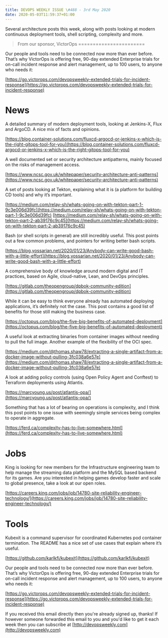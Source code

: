 ```yaml
---
title: DEVOPS WEEKLY ISSUE \#488 - 3rd May 2020 
date: 2020-05-03T11:59:37+01:00
---
```


Several architecture posts this week, along with posts looking at modern continuous deployment tools, shell scripting, complexity and more.


>From our sponsor, VictorOps
=======================

Our people and tools need to be connected now more than ever before. That’s why VictorOps is offering free, 90-day extended Enterprise trials for on-call incident response and alert management, up to 100 users, to anyone who needs it:

[https://go.victorops.com/devopsweekly-extended-trials-for-incident-response](https://go.victorops.com/devopsweekly-extended-trials-for-incident-response)


News
====

A detailed summary of modern deployment tools, looking at Jenkins-X, Flux and ArgoCD. A nice mix of facts and opinions.

[https://blog.container-solutions.com/fluxcd-argocd-or-jenkins-x-which-is-the-right-gitops-tool-for-you](https://blog.container-solutions.com/fluxcd-argocd-or-jenkins-x-which-is-the-right-gitops-tool-for-you)


A well documented set or security architecture antipatterns, mainly focused on the risks of management access.

[https://www.ncsc.gov.uk/whitepaper/security-architecture-anti-patterns](https://www.ncsc.gov.uk/whitepaper/security-architecture-anti-patterns)


A set of posts looking at Tekton, explaining what it is (a platform for building CD tools) and why it’s important.

[https://medium.com/relay-sh/whats-going-on-with-tekton-part-1-9c3e006d39fc](https://medium.com/relay-sh/whats-going-on-with-tekton-part-1-9c3e006d39fc)
[https://medium.com/relay-sh/whats-going-on-with-tekton-part-2-ab39176c9c45](https://medium.com/relay-sh/whats-going-on-with-tekton-part-2-ab39176c9c45)


Bash (or shell scripts in general) are still incredibly useful. This post points out a few common problems, and pointers for writing better bash scripts.

[https://blog.yossarian.net/2020/01/23/Anybody-can-write-good-bash-with-a-little-effort](https://blog.yossarian.net/2020/01/23/Anybody-can-write-good-bash-with-a-little-effort)


A comprehensive body of knowledge around modern digital and IT practices, based on Agile, cloud-native, Lean, and DevOps principles.

[https://gitlab.com/theopengroup/dpbok-community-edition](https://gitlab.com/theopengroup/dpbok-community-edition)


While it can be easy to think everyone already has automated deploying applications, it’s definitely not the case. This post contains a good list of benefits for those still making the business case.

[https://octopus.com/blog/the-five-big-benefits-of-automated-deployment](https://octopus.com/blog/the-five-big-benefits-of-automated-deployment)


A useful look at extracting binaries from container images without needing to pull the full image. Another example of the flexibility of the OCI spec.

[https://medium.com/@thomas.shaw78/extracting-a-single-artifact-from-a-docker-image-without-pulling-3fc038a6e57e](https://medium.com/@thomas.shaw78/extracting-a-single-artifact-from-a-docker-image-without-pulling-3fc038a6e57e)


A look at adding policy controls (using Open Policy Agent and Conftest) to Terraform deployments using Atlantis.

[https://marcyoung.us/post/atlantis-opa/](https://marcyoung.us/post/atlantis-opa/)


Something that has a lot of bearing on operations is complexity, and I think this post points to one issue with seemingly simple services being complex to operate in aggregate.

[https://ferd.ca/complexity-has-to-live-somewhere.html](https://ferd.ca/complexity-has-to-live-somewhere.html)


Jobs
====

King is looking for new members for the Infrastructure engineering team to help manage the streaming data platform and the MySQL based backend for its games.
Are you interested in helping games develop faster and scale to global presence, take a look at our open roles.

[https://careers.king.com/jobs/job/14780-site-reliability-engineer-technology/](https://careers.king.com/jobs/job/14780-site-reliability-engineer-technology/)


Tools
=====

Kubexit is a command supervisor for coordinated Kubernetes pod container termination. The README has a nice set of use cases that explain where it’s useful.

[https://github.com/karlkfi/kubexit](https://github.com/karlkfi/kubexit)


Our people and tools need to be connected now more than ever before. That’s why VictorOps is offering free, 90-day extended Enterprise trials for on-call incident response and alert management, up to 100 users, to anyone who needs it:

[https://go.victorops.com/devopsweekly-extended-trials-for-incident-response](https://go.victorops.com/devopsweekly-extended-trials-for-incident-response)


If you received this email directly then you're already signed up, thanks! If however someone forwarded this email to you and you'd like to get it each week then you can subscribe at [http://devopsweekly.com](http://devopsweekly.com)

